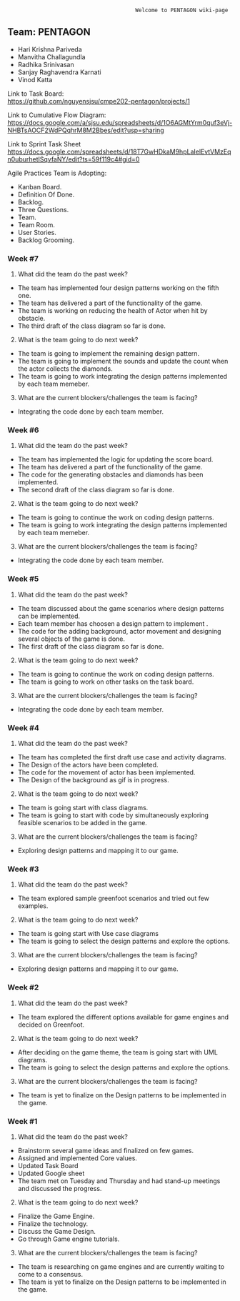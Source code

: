                                                   
                                         
                                                     
                                           
                                            Welcome to PENTAGON wiki-page
## Team: PENTAGON
* Hari Krishna Pariveda
* Manvitha Challagundla
* Radhika Srinivasan
* Sanjay Raghavendra Karnati
* Vinod Katta

Link to Task Board:<br>
<a>https://github.com/nguyensjsu/cmpe202-pentagon/projects/1</a>

Link to Cumulative Flow Diagram:<br>
<a>https://docs.google.com/a/sjsu.edu/spreadsheets/d/1O6AGMtYrm0quf3eVj-NHBTsAOCF2WdPQqhrM8M2Bbes/edit?usp=sharing</a> 

Link to Sprint Task Sheet
<a>https://docs.google.com/spreadsheets/d/18T7GwHDkaM9hpLaIelEvtVMzEqn0uburhetISqvfaNY/edit?ts=59f119c4#gid=0</a>


Agile Practices Team is Adopting:<br>
* Kanban Board.
* Definition Of Done.
* Backlog.
* Three Questions.
* Team.
* Team Room.
* User Stories.
* Backlog Grooming.



### Week #7
1.  What did the team do the past week?
* The team has implemented four design patterns working on the fifth one.
* The team has delivered a part of the functionality of the game.
* The team is working on reducing the health of Actor when hit by obstacle.
* The  third draft of the class diagram so far is done.

2.  What is the team going to do next week?
* The team is going to implement the remaining design pattern.
* The team is going to implement the sounds and update the count when the actor collects the diamonds.
* The team is going to work integrating the design patterns implemented by each team memeber. 

3.  What are the current blockers/challenges the team is facing?
* Integrating the code done by each team member.

### Week #6
1.  What did the team do the past week?
* The team has implemented the logic for updating the score board.
* The team has delivered a part of the functionality of the game.
* The code for the generating obstacles and diamonds has been implemented.
* The second draft of the class diagram so far is done.


2.  What is the team going to do next week?
* The team is going to continue the work on coding design patterns.
* The team is going to work integrating the design patterns implemented by each team memeber. 

3.  What are the current blockers/challenges the team is facing?
* Integrating the code done by each team member.

### Week #5
1.  What did the team do the past week?
* The team discussed about the game scenarios where design patterns can be implemented.
* Each team member has choosen a design pattern to implement .
* The code for the adding background, actor movement and designing several objects of the game is done.
* The first draft of the class diagram so far is done.


2.  What is the team going to do next week?
* The team is going to continue the work on coding design patterns.
* The team is going to work on other tasks on the task board. 

3.  What are the current blockers/challenges the team is facing?
* Integrating the code done by each team member.

### Week #4
1.  What did the team do the past week?
* The team has completed the first draft use case and activity diagrams.
* The Design of the actors have been completed.
* The code for the movement of actor has been implemented.
* The Design of the background as gif  is in progress.


2.  What is the team going to do next week?
* The team is going start with class diagrams.
* The team is going to start with code by simultaneously exploring feasible scenarios to be added in the game. 

3.  What are the current blockers/challenges the team is facing?
* Exploring design patterns and mapping it to our game.

### Week #3
1.  What did the team do the past week?
* The team explored sample greenfoot scenarios and tried out few examples.

2.  What is the team going to do next week?
* The team is going start with Use case diagrams
* The team is going to select the design patterns and explore the options. 

3.  What are the current blockers/challenges the team is facing?
* Exploring design patterns and mapping it to our game.


### Week #2
1.  What did the team do the past week?
* The team explored the different options available for game engines and decided on Greenfoot.

2.  What is the team going to do next week?
* After deciding on the game theme, the team is going start with UML diagrams.
* The team is going to select the design patterns and explore the options. 

3.  What are the current blockers/challenges the team is facing?
* The team is yet to finalize on the Design patterns to be implemented in the game.

### Week #1
1.  What did the team do the past week?
* Brainstorm several game ideas and finalized on few games.
* Assigned  and implemented Core values.
* Updated Task Board
* Updated Google sheet
* The team met on Tuesday and Thursday and had stand-up meetings and discussed the progress.

2.  What is the team going to do next week?
* Finalize the Game Engine.
* Finalize the technology. 
* Discuss the Game Design.
* Go through Game engine tutorials.

3.  What are the current blockers/challenges the team is facing?
* The team is researching on game engines and are currently waiting to come to a consensus. 
* The team is yet to finalize on the Design patterns to be implemented in the game. 
